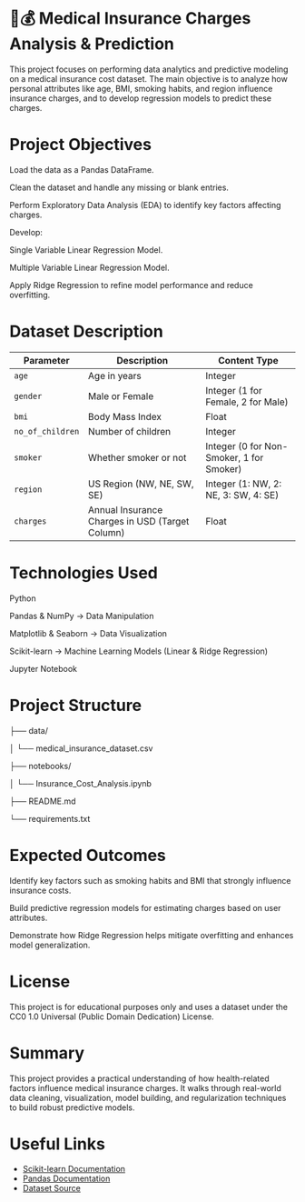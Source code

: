 # 🏥💰 Medical Insurance Charges Analysis & Prediction
This project focuses on performing data analytics and predictive modeling on a medical insurance cost dataset. The main objective is to analyze how personal attributes like age, BMI, smoking habits, and region influence insurance charges, and to develop regression models to predict these charges.

# Project Objectives
Load the data as a Pandas DataFrame.

Clean the dataset and handle any missing or blank entries.

Perform Exploratory Data Analysis (EDA) to identify key factors affecting charges.

Develop:

Single Variable Linear Regression Model.

Multiple Variable Linear Regression Model.

Apply Ridge Regression to refine model performance and reduce overfitting.



# Dataset Description

| **Parameter**      | **Description**                                 | **Content Type**                       |
|--------------------|-------------------------------------------------|----------------------------------------|
| `age`               | Age in years                                    | Integer                                |
| `gender`            | Male or Female                                  | Integer (1 for Female, 2 for Male)     |
| `bmi`               | Body Mass Index                                 | Float                                  |
| `no_of_children`    | Number of children                              | Integer                                |
| `smoker`            | Whether smoker or not                           | Integer (0 for Non-Smoker, 1 for Smoker) |
| `region`            | US Region (NW, NE, SW, SE)                      | Integer (1: NW, 2: NE, 3: SW, 4: SE)   |
| `charges`           | Annual Insurance Charges in USD (Target Column) | Float                                  |

# Technologies Used
Python

Pandas & NumPy → Data Manipulation

Matplotlib & Seaborn → Data Visualization

Scikit-learn → Machine Learning Models (Linear & Ridge Regression)

Jupyter Notebook


# Project Structure
├── data/

│   └── medical_insurance_dataset.csv

├── notebooks/

│   └── Insurance_Cost_Analysis.ipynb

├── README.md

└── requirements.txt


#  Expected Outcomes
Identify key factors such as smoking habits and BMI that strongly influence insurance costs.

Build predictive regression models for estimating charges based on user attributes.

Demonstrate how Ridge Regression helps mitigate overfitting and enhances model generalization.

#  License
This project is for educational purposes only and uses a dataset under the CC0 1.0 Universal (Public Domain Dedication) License.

#  Summary
This project provides a practical understanding of how health-related factors influence medical insurance charges. It walks through real-world data cleaning, visualization, model building, and regularization techniques to build robust predictive models.

#  Useful Links
- [Scikit-learn Documentation](https://scikit-learn.org/stable/documentation.html)
- [Pandas Documentation](https://pandas.pydata.org/docs/)
- [Dataset Source](https://www.kaggle.com/)




